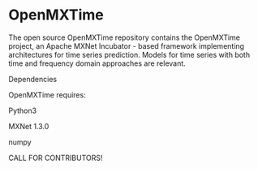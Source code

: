 # OpenMXTime
The open source OpenMXTime repository contains the OpenMXTime project, an Apache MXNet Incubator - based framework implementing architectures for time series prediction. Models for time series with both time and frequency domain approaches are relevant.

Dependencies

OpenMXTime requires:

Python3

MXNet 1.3.0

numpy

CALL FOR CONTRIBUTORS!
